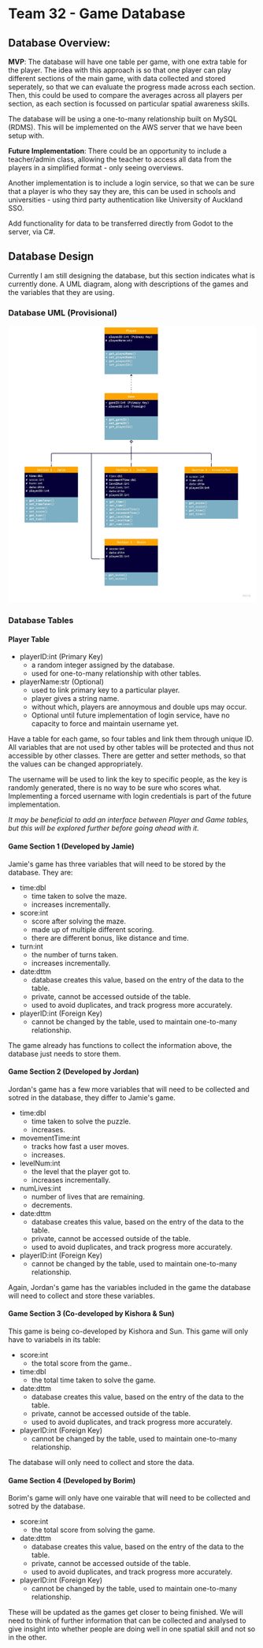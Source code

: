 # Team 32 - Game Database

## Database Overview:

**MVP**:
The database will have one table per game, with one extra table for the player. The idea with this approach is so that one player can play different sections of the main game, with data collected and stored seperately, so that we can evaluate the progress made across each section. Then, this could be used to compare the averages across all players per section, as each section is focussed on particular spatial awareness skills. 

The database will be using a one-to-many relationship built on MySQL (RDMS). This will be implemented on the AWS server that we have been setup with.

**Future Implementation**: There could be an opportunity to include a teacher/admin class, allowing the teacher to access all data from the players in a simplified format - only seeing overviews.

Another implementation is to include a login service, so that we can be sure that a player is who they say they are, this can be used in schools and universities - using third party authentication like University of Auckland SSO.

Add functionality for data to be transferred directly from Godot to the server, via C#.

## Database Design
Currently I am still designing the database, but this section indicates what is currently done. A UML diagram, along with descriptions of the games and the variables that they are using.

### Database UML (Provisional)

![](./GameDB-UML.jpg)

### Database Tables

#### Player Table

- playerID:int (Primary Key)
    - a random integer assigned by the database.
    - used for one-to-many relationship with other tables.
- playerName:str (Optional)
    - used to link primary key to a particular player.
    - player gives a string name.
    - without which, players are annoymous and double ups may occur. 
    - Optional until future implementation of login service, have no capacity to force and maintain username yet.

Have a table for each game, so four tables and link them through unique ID. All variables that are not used by other tables will be protected and thus not accessible by other classes. There are getter and setter methods, so that the values can be changed appropriately. 

The username will be used to link the key to specific people, as the key is randomly generated, there is no way to be sure who scores what. Implementing a forced username with login credentials is part of the future implementation.

*It may be beneficial to add an interface between Player and Game tables, but this will be explored further before going ahead with it.*

#### Game Section 1 (Developed by Jamie)

Jamie's game has three variables that will need to be stored by the database. They are:

- time:dbl
    - time taken to solve the maze.
    - increases incrementally.
- score:int
    - score after solving the maze.
    - made up of multiple different scoring.
    - there are different bonus, like distance and time.
- turn:int
    - the number of turns taken.
    - increases incrementally.
- date:dttm
    - database creates this value, based on the entry of the data to the table.
    - private, cannot be accessed outside of the table.
    - used to avoid duplicates, and track progress more accurately.
- playerID:int (Foreign Key)
    - cannot be changed by the table, used to maintain one-to-many relationship.

The game already has functions to collect the information above, the database just needs to store them. 

#### Game Section 2 (Developed by Jordan)
Jordan's game has a few more variables that will need to be collected and sotred in the database, they differ to Jamie's game.

- time:dbl
    - time taken to solve the puzzle.
    - increases.
- movementTime:int
    - tracks how fast a user moves.
    - increases.
- levelNum:int
    - the level that the player got to.
    - increases incrementally.
- numLives:int
    - number of lives that are remaining.
    - decrements.
- date:dttm
    - database creates this value, based on the entry of the data to the table.
    - private, cannot be accessed outside of the table.
    - used to avoid duplicates, and track progress more accurately.
- playerID:int (Foreign Key)
    - cannot be changed by the table, used to maintain one-to-many relationship.

Again, Jordan's game has the variables included in the game the database will need to collect and store these variables. 

#### Game Section 3 (Co-developed by Kishora & Sun) 
This game is being co-developed by Kishora and Sun. This game will only have to variabels in its table:

- score:int
    - the total score from the game..
- time:dbl
    - the total time taken to solve the game.
- date:dttm
    - database creates this value, based on the entry of the data to the table.
    - private, cannot be accessed outside of the table.
    - used to avoid duplicates, and track progress more accurately.
- playerID:int (Foreign Key)
    - cannot be changed by the table, used to maintain one-to-many relationship.

The database will only need to collect and store the data.

#### Game Section 4 (Developed by Borim) 
Borim's game will only have one vairable that will need to be collected and sotred by the database.

- score:int
    - the total score from solving the game.
- date:dttm
    - database creates this value, based on the entry of the data to the table.
    - private, cannot be accessed outside of the table.
    - used to avoid duplicates, and track progress more accurately.
- playerID:int (Foreign Key)
    - cannot be changed by the table, used to maintain one-to-many relationship.

These will be updated as the games get closer to being finished. We will need to think of further information that can be collected and analysed to give insight into whether people are doing well in one spatial skill and not so in the other.
